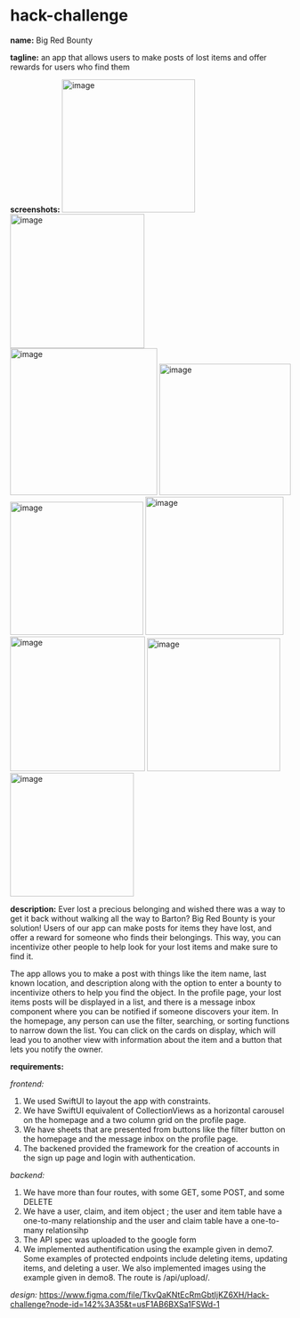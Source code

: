# hack-challenge

**name:** Big Red Bounty

**tagline:** an app that allows users to make posts of lost items and offer rewards for users who find them

**screenshots:**
<img width="239" alt="image" src="https://user-images.githubusercontent.com/67351739/205424422-62614e54-b5ad-4d39-bd96-0599beb627f4.png">
<img width="241" alt="image" src="https://user-images.githubusercontent.com/67351739/205424768-d048e1bf-ee39-4542-acf7-cec4b2aedc9e.png">
<img width="264" alt="image" src="https://user-images.githubusercontent.com/67351739/205424777-07c3bd94-c3bf-4025-8318-ee14ae81658b.png">
<img width="236" alt="image" src="https://user-images.githubusercontent.com/67351739/205424791-c8dd3ca2-10be-4e98-9198-372e6c1d34c9.png">
<img width="239" alt="image" src="https://user-images.githubusercontent.com/67351739/205424796-cad6ff64-59b1-4dee-bf47-427cdcb0fd88.png">
<img width="248" alt="image" src="https://user-images.githubusercontent.com/67351739/205424803-cc934429-f533-40b4-b5ed-9218d5d09ae8.png">
<img width="242" alt="image" src="https://user-images.githubusercontent.com/67351739/205424845-965df05e-ff87-4613-855d-ab27682dfc4b.png">
<img width="239" alt="image" src="https://user-images.githubusercontent.com/67351739/205424854-770a5428-c157-4714-920d-890d9e60a2ae.png">
<img width="222" alt="image" src="https://user-images.githubusercontent.com/67351739/205424860-f894499b-3696-4eae-983c-3b8b4271a0b2.png">


**description:** Ever lost a precious belonging and wished there was a way to get it back without walking all the way to Barton? Big Red Bounty is your solution! Users of our app can make posts for items they have lost, and offer a reward for someone who finds their belongings. This way, you can incentivize other people to help look for your lost items and make sure to find it. 

The app allows you to make a post with things like the item name, last known location, and description along with the option to enter a bounty to incentivize others to help you find the object. In the profile page, your lost items posts will be displayed in a list, and there is a message inbox component where you can be notified if someone discovers your item. In the homepage, any person can use the filter, searching, or sorting functions to narrow down the list. You can click on the cards on display, which will lead you to another view with information about the item and a button that lets you notify the owner.

**requirements:**

_frontend:_
1. We used SwiftUI to layout the app with constraints.
2. We have SwiftUI equivalent of CollectionViews as a horizontal carousel on the homepage and a two column grid on the profile page.
3. We have sheets that are presented from buttons like the filter button on the homepage and the message inbox on the profile page.
4. The backened provided the framework for the creation of accounts in the sign up page and login with authentication. 

_backend:_
1. We have more than four routes, with some GET, some POST, and some DELETE
2. We have a user, claim, and item object ; the user and item table have a one-to-many relationship and the user and claim table have a one-to-many relationsihp
3. The API spec was uploaded to the google form
4. We implemented authentification using the example given in demo7. Some examples of protected endpoints include deleting items, updating items, and deleting a user. We also implemented images using the example given in demo8. The route is /api/upload/. 

_design:_
https://www.figma.com/file/TkvQaKNtEcRmGbtIjKZ6XH/Hack-challenge?node-id=142%3A35&t=usF1AB6BXSa1FSWd-1
